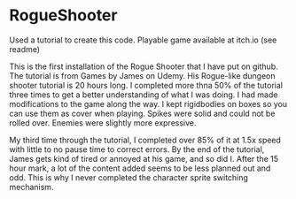 # RogueShooter
Used a tutorial to create this code. Playable game available at itch.io (see readme)

This is the first installation of the Rogue Shooter that I have put on github. The tutorial is from Games by James on Udemy. His Rogue-like dungeon shooter tutorial is 20 hours long. I completed more thna 50% of the tutorial three times to get a better understanding of what I was doing. I had made modifications to the game along the way. I kept rigidbodies on boxes so you can use them as cover when playing. Spikes were solid and could not be rolled over. Enemies were slightly more expressive.

My third time through the tutorial, I completed over 85% of it at 1.5x speed with little to no pause time to correct errors. By the end of the tutorial, James gets kind of tired or annoyed at his game, and so did I. After the 15 hour mark, a lot of the content added seems to be less planned out and odd. This is why I never completed the character sprite switching mechanism.

